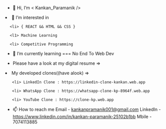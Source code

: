 - 👋 Hi, I’m < Kankan_Paramanik />
 <li>👀 I’m interested in 

      <li> { REACT && HTML && CSS }
      
      <l1> Machine Learning 
      
      <li> Competitive Programming
      
- 🌱 I’m currently learning 
      === No End To Web Dev
      
- Please have a look at my digital resume =>

<li> My developed clones((have alook) =>

       <li> LinkedIn Clone : https://linkedin-clone-kankan.web.app
       
       <li> WhatsApp Clone : https://whatsapp-clone-kp-8964f.web.app
       
       <li> YouTube Clone : https://clone-kp.web.app
 
 
- 📫 How to reach me
      Email - kankanpramanik001@gmail.com
      LinkedIn - https://www.linkedin.com/in/kankan-paramanik-25102b1bb
      Mbile - 7074113885

<!---
Kp31072001/Kp31072001 is a ✨ special ✨ repository because its `README.md` (this file) appears on your GitHub profile.
You can click the Preview link to take a look at your changes.
--->
